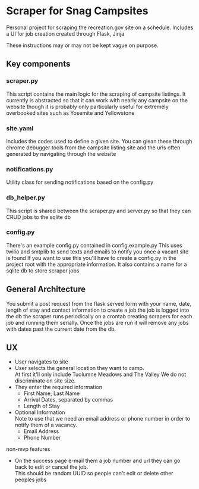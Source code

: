 # Scraper for Snag Campsites

Personal project for scraping the recreation.gov site on a schedule.
Includes a UI for job creation created through Flask, Jinja

These instructions may or may not be kept vague on purpose.

## Key components
### scraper.py
This script contains the main logic for the scraping of campsite listings. It currently is abstracted so that it can work with nearly any campsite on the website though it is probably only particularly useful for extremely overbooked sites such as Yosemite and Yellowstone

### site.yaml
Includes the codes used to define a given site. You can glean these through chrome debugger tools from the campsite listing site and the urls often generated by navigating through the website

### notifications.py
Utility class for sending notifications based on the config.py

### db_helper.py
This script is shared between the scraper.py and server.py so that they can CRUD jobs to the sqlite db

### config.py
There's an example config.py contained in config.example.py
This uses twilio and smtplib to send texts and emails to notify you once a vacant site is found
If you want to use this you'll have to create a config.py in the project root with the appropriate information.
It also contains a name for a sqlite db to store scraper jobs

## General Architecture
You submit a post request from the flask served form with your name, date, length of stay and contact information to create a job
the job is logged into the db
the scraper runs periodically on a crontab creating scrapers for each job and running them serially. Once the jobs are run it will remove any jobs with dates past the current date from the db.

## UX
- User navigates to site
- User selects the general location they want to camp.  
  At first it'll only include Tuolumne Meadows and The Valley
  We do not discriminate on site size.
- They enter the required information
  - First Name, Last Name
  - Arrival Dates, separated by commas
  - Length of Stay
- Optional Information  
  Note to use that we need an email address or phone number in order to notify them of a vacancy.
  - Email Address
  - Phone Number

non-mvp features
  - On the success page e-mail them a job number and url they can go back to edit or cancel the job.  
  This should be random UUID so people can't edit or delete other peoples jobs
